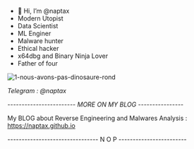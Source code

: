 - 👋 Hi, I’m @naptax
- Modern Utopist
- Data Scientist
- ML Enginer
- Malware hunter
- Ethical hacker
- x64dbg and Binary Ninja Lover 
- Father of four 


![1-nous-avons-pas-dinosaure-rond](https://user-images.githubusercontent.com/112569890/191686883-7a83cc61-8dd0-4963-8b61-64b73155e0ec.png)


*Telegram  : @naptax*


------------------------ *MORE ON MY BLOG* ----------------

My BLOG about Reverse Engineering and Malwares Analysis : https://naptax.github.io

-------------------------------- N O P ------------------------
